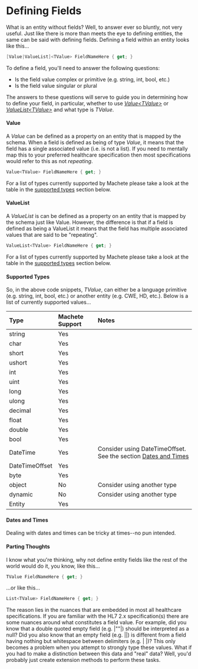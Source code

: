 # Defining Fields

What is an entity without fields? Well, to answer ever so bluntly, not very useful. Just like there is more than meets the eye to defining entities, the same can be said with defining fields. Defining a field within an entity looks like this...

```csharp
[Value|ValueList]<TValue> FieldNameHere { get; }
```

To define a field, you'll need to answer the following questions:

* Is the field value complex or primitive \(e.g. string, int, bool, etc.\)
* Is the field value singular or plural

The answers to these questions will serve to guide you in determining how to define your field, in particular, whether to use [_Value&lt;TValue&gt;_](#value) or [_ValueList&lt;TValue&gt;_](#valuelist) and what type is _TValue_.



#### Value

A _Value_ can be defined as a property on an entity that is mapped by the schema. When a field is defined as being of type _Value_, it means that the field has a single associated value \(i.e. is not a list\). If you need to mentally map this to your preferred healthcare specification then most specifications would refer to this as not _repeating_.

```csharp
Value<TValue> FieldNameHere { get; }
```

For a list of types currently supported by Machete please take a look at the table in the [supported types](#supported-types) section below.

#### ValueList

A _ValueList_ is can be defined as a property on an entity that is mapped by the schema just like Value. However, the difference is that if a field is defined as being a ValueList it means that the field has multiple associated values that are said to be "repeating".

```csharp
ValueList<TValue> FieldNameHere { get; }
```

For a list of types currently supported by Machete please take a look at the table in the [supported types](#supported-types) section below.

#### Supported Types

So, in the above code snippets, _TValue_, can either be a language primitive \(e.g. string, int, bool, etc.\) or another entity \(e.g. CWE, HD, etc.\). Below is a list of currently supported values...

| Type | Machete Support | Notes |
| :--- | :--- | :--- |
| string | Yes |  |
| char | Yes |  |
| short | Yes |  |
| ushort | Yes |  |
| int | Yes |  |
| uint | Yes |  |
| long | Yes |  |
| ulong | Yes |  |
| decimal | Yes |  |
| float | Yes |  |
| double | Yes |  |
| bool | Yes |  |
| DateTime | Yes | Consider using DateTimeOffset. See the section [Dates and Times](#dates-and-times) |
| DateTimeOffset | Yes |  |
| byte | Yes |  |
| object | No | Consider using another type |
| dynamic | No | Consider using another type |
| Entity | Yes |  |



#### Dates and Times

Dealing with dates and times can be tricky at times--no pun intended.



#### Parting Thoughts

I know what you're thinking, why not define entity fields like the rest of the world would do it, you know, like this...

```csharp
TValue FieldNameHere { get; }
```

...or like this...

```csharp
List<TValue> FieldNameHere { get; }
```

The reason lies in the nuances that are embedded in most all healthcare specifications. If you are familiar with the HL7 2.x specification\(s\) there are some nuances around what constitutes a field value. For example, did you know that a double quoted empty field \(e.g. \|""\|\) should be interpreted as a null? Did you also know that an empty field \(e.g. \|\|\) is different from a field having nothing but whitespace between delimiters \(e.g. \|     \|\)? This only becomes a problem when you attempt to strongly type these values. What if you had to make a distinction between this data and "real" data? Well, you'd probably just create extension methods to perform these tasks.

